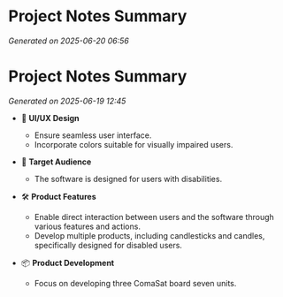 # Project Notes Summary

*Generated on 2025-06-20 06:56*

# Project Notes Summary

*Generated on 2025-06-19 12:45*

- 🎨 **UI/UX Design**
  - Ensure seamless user interface.
  - Incorporate colors suitable for visually impaired users.

- 👥 **Target Audience**
  - The software is designed for users with disabilities.

- 🛠️ **Product Features**
  - Enable direct interaction between users and the software through various features and actions.
  - Develop multiple products, including candlesticks and candles, specifically designed for disabled users.

- 📦 **Product Development**
  - Focus on developing three ComaSat board seven units.